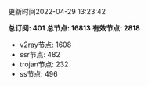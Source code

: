 更新时间2022-04-29 13:23:42

**总订阅: 401**
**总节点: 16813**
**有效节点: 2818**
- v2ray节点: 1608
- ssr节点: 482
- trojan节点: 232
- ss节点: 496
